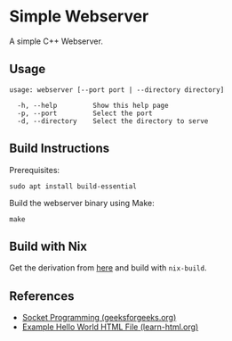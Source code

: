 # Simple Webserver
A simple C++ Webserver.

## Usage
```shell
usage: webserver [--port port | --directory directory]

  -h, --help         Show this help page
  -p, --port         Select the port
  -d, --directory    Select the directory to serve
```

## Build Instructions
Prerequisites:
```shell
sudo apt install build-essential 
```

Build the webserver binary using Make:
```shell
make 
```
## Build with Nix
Get the derivation from [here](https://github.com/bee1850/my-nix-packages/blob/main/simple-custom-webserver/default.nix) and build with `nix-build`.

## References
- [Socket Programming (geeksforgeeks.org)](https://www.geeksforgeeks.org/socket-programming-cc/)
- [Example Hello World HTML File (learn-html.org)](https://www.learn-html.org/en/Hello%2C_World%21)
